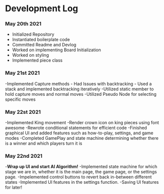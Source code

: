 # Development Log

### May 20th 2021

- Initialized Repository
- Instantiated boilerplate code 
- Committed Readme and Devlog
- Worked on implementing Board Initialization
- Worked on styling
- Implemented piece class 

### May 21st 2021

-Implemented Capture methods
    - Had Issues with backtracking
    - Used a stack and implemented backtracking iteratively
-Utilized static member to hold capture moves and normal moves
-Utilized Pseudo Node for selecting specific moves

### May 22st 2021

-Implemented King movement
-Render crown icon on king pieces using font awesome
-Rewrote conditional statements for efficient code
-Finished graphical UI and added features such as how-to-play, settings, and game modes
-Completed GamePlay and state machine determining whether there is a winner and which players turn it is

### May 22nd 2021

-**Wrap up UI and start AI Algorithm!**
-Implemented state machine for which stage we are in, whether it is the main page, the game page, or the settings page.
-Impelemented control buttons to revert back in-between different states
-Implemented UI features in the settings function.
-Saving UI features for later!
